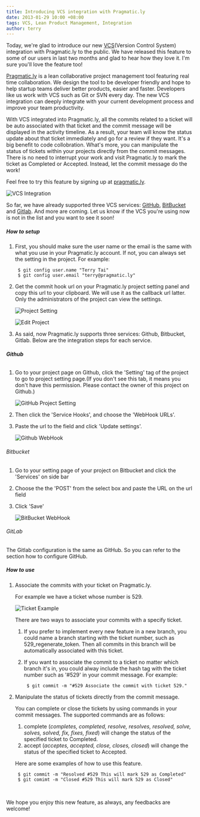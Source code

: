 ```yaml
---
title: Introducing VCS integration with Pragmatic.ly
date: 2013-01-29 10:00 +08:00
tags: VCS, Lean Product Management, Integration
author: terry
---
```


Today, we're glad to introduce our new [VCS](http://en.wikipedia.org/wiki/Revision_control)(Version Control System) integration with Pragmatic.ly to the public. We have released this feature to some of our users in last two months and glad to hear how they love it. I'm sure you'll love the feature too!

[Pragmatic.ly](https://pragmatic.ly) is a lean collaborative project management tool featuring real time collaboration. We design the tool to be developer friendly and hope to help startup teams deliver better products, easier and faster. Developers like us work with VCS such as Git or SVN every day. The new VCS integration can deeply integrate with your current development process and improve your team productivity.

With VCS integrated into Pragmatic.ly, all the commits related to a ticket will be auto associated with that ticket and the commit message will be displayed in the activity timeline. As a result, your team will know the status update about that ticket immediately and go for a review if they want. It's a big benefit to code collobration. What's more, you can manipulate the status of tickets within your projects directly from the commit messages. There is no need to interrupt your work and visit Pragmatic.ly to mark the ticket as Completed or Accepted. Instead, let the commit message do the work!

Feel free to try this feature by signing up at [pragmatic.ly](https://pragmatic.ly).

![VCS Integration](/integrate-version-control-system-with-pragmat/vcs-integration.png)

So far, we have already supported three VCS services: [GitHub](https://github.com), [BitBucket](https://bitbucket.org) and [Gitlab](http://gitlab.org). And more are coming. Let us know if the VCS you're using now is not in the list and you want to see it soon!

##### How to setup #####

1. First, you should make sure the user name or the email is the same with what you use in your Pragmatic.ly account. If not, you can always set the setting in the project. For example:

        $ git config user.name "Terry Tai"
        $ git config user.email "terry@pragmatic.ly"

2. Get the commit hook url on your Pragmatic.ly project setting panel and copy this url to your clipboard. We will use it as the callback url latter. Only the administrators of the project can view the settings.

    ![Project Setting](/integrate-version-control-system-with-pragmat/project-list.png)

    ![Edit Project](/integrate-version-control-system-with-pragmat/edit-project.png)

3. As said, now Pragmatic.ly supports three services: Github, Bitbucket, Gitlab. Below are the integration steps for each service.

###### **Github** ######

1. Go to your project page on Github, click the 'Setting' tag of the project to go to project setting page.(If you don't see this tab, it means you don't have this permission. Please contact the owner of this project on Github.)

    ![GitHub Project Setting](/integrate-version-control-system-with-pragmat/github-project-setting.png)

2. Then click the 'Service Hooks', and choose the 'WebHook URLs'.
3. Paste the url to the field and click 'Update settings'.

    ![Github WebHook](/integrate-version-control-system-with-pragmat/github-webhook.png)

###### Bitbucket ######

1. Go to your setting page of your project on Bitbucket and click the 'Services' on side bar
2. Choose the the 'POST' from the select box and paste the URL on the url field
3. Click 'Save'

    ![BitBucket WebHook](/integrate-version-control-system-with-pragmat/bitbucket-webhook.png)

###### GitLab ######

The Gitlab configuration is the same as GitHub. So you can refer to the section how to configure GitHub.

##### How to use #####

1. Associate the commits with your ticket on Pragmatic.ly.

    For example we have a ticket whose number is 529.

    ![Ticket Example](/integrate-version-control-system-with-pragmat/ticket-example.png)

    There are two ways to associate your commits with a specify ticket.

    1. If you prefer to implement every new feature in a new branch, you could name a branch starting with the ticket number, such as 529_regenerate_token. Then all commits in this branch will be automatically associated with this ticket.
    2. If you want to associate the commit to a ticket no matter which branch it's in, you could alway include the hash tag with the ticket number such as '#529' in your commit message. For example:

            $ git commit -m "#529 Associate the commit with ticket 529."

2. Manipulate the status of tickets directly from the commit message.

    You can complete or close the tickets by using commands in your commit messages. The supported commands are as follows:

    1. complete (*completes, completed, resolve, resolves, resolved, solve, solves, solved, fix, fixes, fixed*) will change the status of the specified ticket to Completed.
    2. accept (*acceptes, accepted, close, closes, closed*) will change the status of the specified ticket to Accepted.

    Here are some examples of how to use this feature.

        $ git commit -m "Resolved #529 This will mark 529 as Completed"
        $ git comimt -m "Closed #529 This will mark 529 as Closed"

<br/>

We hope you enjoy this new feature, as always, any feedbacks are welcome!
